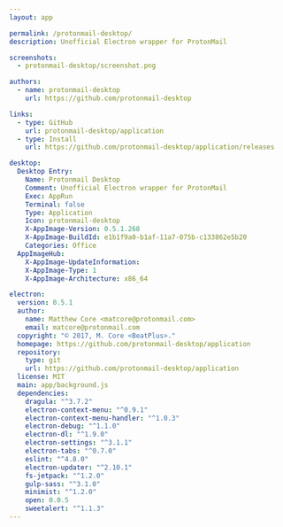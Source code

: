 ```yaml
---
layout: app

permalink: /protonmail-desktop/
description: Unofficial Electron wrapper for ProtonMail

screenshots:
  - protonmail-desktop/screenshot.png

authors:
  - name: protonmail-desktop
    url: https://github.com/protonmail-desktop

links:
  - type: GitHub
    url: protonmail-desktop/application
  - type: Install
    url: https://github.com/protonmail-desktop/application/releases

desktop:
  Desktop Entry:
    Name: Protonmail Desktop
    Comment: Unofficial Electron wrapper for ProtonMail
    Exec: AppRun
    Terminal: false
    Type: Application
    Icon: protonmail-desktop
    X-AppImage-Version: 0.5.1.268
    X-AppImage-BuildId: e1b1f9a0-b1af-11a7-075b-c133862e5b20
    Categories: Office
  AppImageHub:
    X-AppImage-UpdateInformation: 
    X-AppImage-Type: 1
    X-AppImage-Architecture: x86_64

electron:
  version: 0.5.1
  author:
    name: Matthew Core <matcore@protonmail.com>
    email: matcore@protonmail.com
  copyright: "© 2017, M. Core <BeatPlus>."
  homepage: https://github.com/protonmail-desktop/application
  repository:
    type: git
    url: https://github.com/protonmail-desktop/application
  license: MIT
  main: app/background.js
  dependencies:
    dragula: "^3.7.2"
    electron-context-menu: "^0.9.1"
    electron-context-menu-handler: "^1.0.3"
    electron-debug: "^1.1.0"
    electron-dl: "^1.9.0"
    electron-settings: "^3.1.1"
    electron-tabs: "^0.7.0"
    eslint: "^4.8.0"
    electron-updater: "^2.10.1"
    fs-jetpack: "^1.2.0"
    gulp-sass: "^3.1.0"
    minimist: "^1.2.0"
    open: 0.0.5
    sweetalert: "^1.1.3"
---
```

